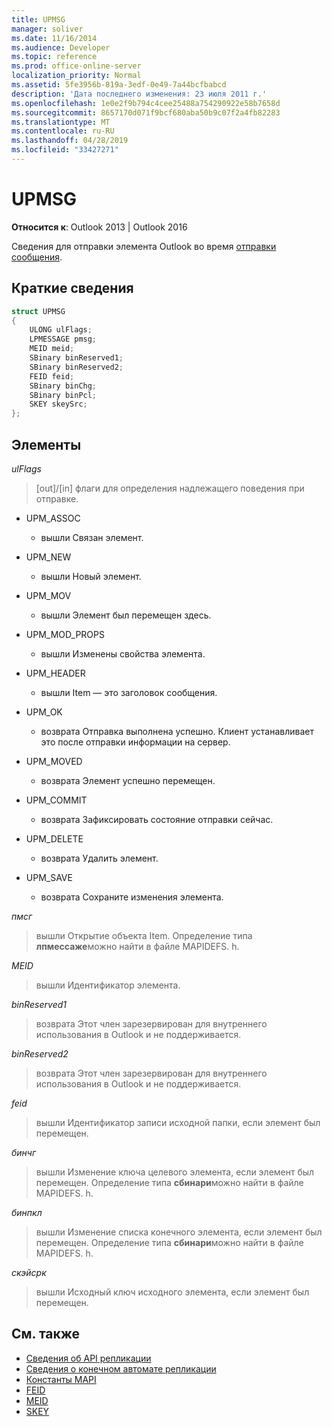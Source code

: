 ```yaml
---
title: UPMSG
manager: soliver
ms.date: 11/16/2014
ms.audience: Developer
ms.topic: reference
ms.prod: office-online-server
localization_priority: Normal
ms.assetid: 5fe3956b-819a-3edf-0e49-7a44bcfbabcd
description: 'Дата последнего изменения: 23 июля 2011 г.'
ms.openlocfilehash: 1e0e2f9b794c4cee25488a754290922e58b7658d
ms.sourcegitcommit: 8657170d071f9bcf680aba50b9c07f2a4fb82283
ms.translationtype: MT
ms.contentlocale: ru-RU
ms.lasthandoff: 04/28/2019
ms.locfileid: "33427271"
---
```

# <a name="upmsg"></a>UPMSG

**Относится к**: Outlook 2013 | Outlook 2016 
  
Сведения для отправки элемента Outlook во время [отправки сообщения](upload-message-state.md).
  
## <a name="quick-info"></a>Краткие сведения

```cpp
struct UPMSG 
{ 
    ULONG ulFlags; 
    LPMESSAGE pmsg; 
    MEID meid; 
    SBinary binReserved1; 
    SBinary binReserved2; 
    FEID feid; 
    SBinary binChg; 
    SBinary binPcl; 
    SKEY skeySrc; 
};
```

## <a name="members"></a>Элементы

 _ulFlags_
  
> [out]/[in] флаги для определения надлежащего поведения при отправке. 
    
  - UPM_ASSOC
    
    - вышли Связан элемент.
    
  - UPM_NEW
    
    - вышли Новый элемент. 
    
  - UPM_MOV
    
    - вышли Элемент был перемещен здесь.
    
  - UPM_MOD_PROPS
    
    - вышли Изменены свойства элемента.
    
  - UPM_HEADER
    
    - вышли Item — это заголовок сообщения.
    
  - UPM_OK
    
    - возврата Отправка выполнена успешно. Клиент устанавливает это после отправки информации на сервер.
    
  - UPM_MOVED
    
    - возврата Элемент успешно перемещен.
    
  - UPM_COMMIT
    
    - возврата Зафиксировать состояние отправки сейчас.
    
  - UPM_DELETE
    
    - возврата Удалить элемент.
    
  - UPM_SAVE
    
    - возврата Сохраните изменения элемента.
    
_пмсг_
  
> вышли Открытие объекта Item. Определение типа **лпмессаже**можно найти в файле MAPIDEFS. h. 
    
_MEID_
  
> вышли Идентификатор элемента.
    
_binReserved1_
  
> возврата Этот член зарезервирован для внутреннего использования в Outlook и не поддерживается. 
    
_binReserved2_
  
> возврата Этот член зарезервирован для внутреннего использования в Outlook и не поддерживается. 
    
_feid_
  
> вышли Идентификатор записи исходной папки, если элемент был перемещен.
    
_бинчг_
  
> вышли Изменение ключа целевого элемента, если элемент был перемещен. Определение типа **сбинари**можно найти в файле MAPIDEFS. h. 
    
_бинпкл_
  
> вышли Изменение списка конечного элемента, если элемент был перемещен. Определение типа **сбинари**можно найти в файле MAPIDEFS. h. 
    
_скэйсрк_
  
> вышли Исходный ключ исходного элемента, если элемент был перемещен.
    
## <a name="see-also"></a>См. также

- [Сведения об API репликации](about-the-replication-api.md)
- [Сведения о конечном автомате репликации](about-the-replication-state-machine.md)
- [Константы MAPI](mapi-constants.md)
- [FEID](feid.md)
- [MEID](meid.md)
- [SKEY](skey.md)

